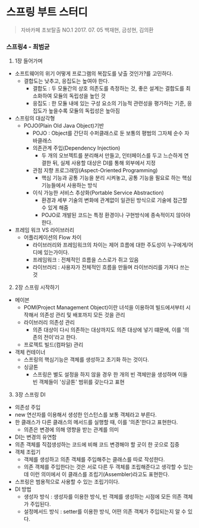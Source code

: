 스프링 부트 스터디
=============================

> 자바카페
> 초보탈출 NO.1
> 2017. 07. 05
> 백재현, 금성현, 김의환

### 스프링4 - 최범균

1. 1장 들어가며
  - 소프트웨어의 위기 어떻게 프로그램의 복잡도를 낮출 것인가?를 고민하다.
    * 결합도는 낮추고, 응집도는 높여야 한다.
      + 결합도 : 두 모듈간의 상호 의존도를 측정하는 것, 좋은 설계는 결합도를 최소화하여 모듈의 독립성을 높인 것
      + 응집도 : 한 모듈 내에 있는 구성 요소의 기능적 관련성을 평가하는 기준, 응집도가 높을수록 모듈의 독립성은 높아짐
  - 스프링의 대삼각형
    * POJO(Plain Old Java Object)기반
      + POJO : Object를 간단히 수퍼클래스로 둔 보통의 평범의 그자체 순수 자바클래스
      + 의존관계 주입(Dependency Injection)
        - 두 개의 오브젝트를 분리해서 만들고, 인터페이스를 두고 느슨하게 연결한 뒤, 실제 사용할 대상은 DI를 통해 외부에서 지정
      + 관점 지향 프로그래밍(Aspect-Oriented Programming)
        - 핵심 기능과 공통 기능을 분리 시켜놓고, 공통 기능을 필요로 하는 핵심 기능들에서 사용하는 방식
      + 이식 가능한 서비스 추상화(Portable Service Abstraction)
        - 환경과 세부 기술의 변화에 관계없이 일관된 방식으로 기술에 접근할 수 있게 해줌
        - POJO로 개발된 코드는 특정 환경이나 구현방식에 종속적이지 않아야 한다.
  - 프레임 워크 VS 라이브러리
    * 어플리케이션의 Flow 차이
      + 라이브러리와 프레임워크의 차이는 제어 흐름에 대한 주도성이 누구에게/어디에 있는가이다.
      + 프레임워크 : 전체적인 흐름을 스스로가 쥐고 있음
      + 라이브러리 : 사용자가 전체적인 흐름을 만들며 라이브러리를 가져다 쓰는 것
2. 2장 스프링 시작하기
  - 메이븐
    * POM(Project Management Object)이란 녀석을 이용하여 빌드에서부터 시작해서 의존성 관리 및 배포까지 모든 것을 관리
    * 라이브러리 의존성 관리
      + 의존 대상이 다시 의존하는 대상까지도 의존 대상에 넣기 떄문에, 이를 '의존의 전이'라고 한다.
    * 프로젝트 빌드(컴파일) 관리
  - 객체 컨테이너
    * 스프링의 핵심기능은 객체를 생성하고 초기화 하는 것이다.
    * 싱글톤
      + 스프링은 별도 설정을 하지 않을 경우 한 개의 빈 객체만을 생성하며 이들 빈 객체들이 '싱글톤' 범위를 갖는다고 표현
3. 3장 스프링 DI
  * 의존성 주입
  * new 연산자를 이용해서 생성한 인스턴스를 보통 객체라고 부른다.
  * 한 클래스가 다른 클래스의 메서드를 실행할 때, 이를 '의존'한다고 표현한다.
    - 의존은 변경에 의해 영향을 받는 관계를 의미
  * DI는 변경의 유연함
  * 의존 객체를 직접생성하는 코드에 비해 코드 변경해야 할 곳이 한 곳으로 집중
  * 객체 조립기
    + 객체를 생성하고 의존 객체를 주입해주는 클래스를 따로 작성한다.
    + 의존 객체를 주입한다는 것은 서로 다른 두 객체를 조립해준다고 생각할 수 있는데 이런 의미에서 이 클래스를 조립기(Assembler)라고도 표현한다.
  * 스프링은 범용적으로 사용할 수 있는 조립기이다.
  * DI 방법
    + 생성자 방식 : 생성자를 이용한 방식, 빈 객체를 생성하는 시점에 모든 의존 객체가 주입된다.
    + 설정메서드 방식 : setter를 이용한 방식, 어떤 의존 객체가 주입되는지 알 수 있다.
